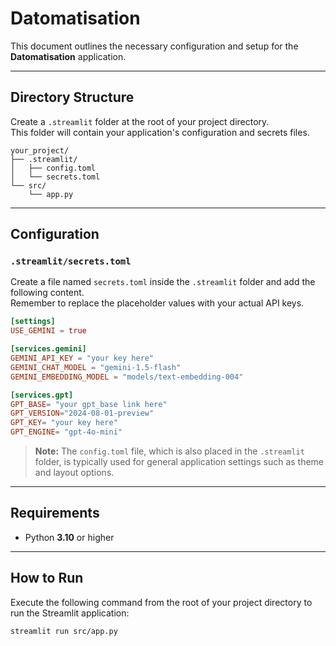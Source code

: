 # Datomatisation

This document outlines the necessary configuration and setup for the
**Datomatisation** application.

------------------------------------------------------------------------

## Directory Structure

Create a `.streamlit` folder at the root of your project directory.\
This folder will contain your application's configuration and secrets
files.

    your_project/
    ├── .streamlit/
    │   ├── config.toml
    │   └── secrets.toml
    └── src/
        └── app.py

------------------------------------------------------------------------

## Configuration

### `.streamlit/secrets.toml`

Create a file named `secrets.toml` inside the `.streamlit` folder and
add the following content.\
Remember to replace the placeholder values with your actual API keys.

``` toml
[settings]
USE_GEMINI = true

[services.gemini]
GEMINI_API_KEY = "your key here"
GEMINI_CHAT_MODEL = "gemini-1.5-flash"
GEMINI_EMBEDDING_MODEL = "models/text-embedding-004"

[services.gpt]
GPT_BASE= "your gpt_base link here"
GPT_VERSION="2024-08-01-preview"
GPT_KEY= "your key here"
GPT_ENGINE= "gpt-4o-mini"
```

> **Note:** The `config.toml` file, which is also placed in the
> `.streamlit` folder, is typically used for general application
> settings such as theme and layout options.

------------------------------------------------------------------------

## Requirements

-   Python **3.10** or higher

------------------------------------------------------------------------

## How to Run

Execute the following command from the root of your project directory to
run the Streamlit application:

``` bash
streamlit run src/app.py
```
